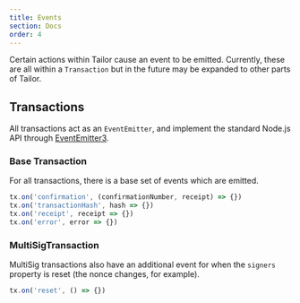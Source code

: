```yaml
---
title: Events
section: Docs
order: 4
---
```


Certain actions within Tailor cause an event to be emitted. Currently, these are all within a `Transaction` but in the future may be expanded to other parts of Tailor.

## Transactions

All transactions act as an `EventEmitter`, and implement the standard Node.js API through [EventEmitter3](https://github.com/primus/eventemitter3/).

### Base Transaction

For all transactions, there is a base set of events which are emitted.

```js
tx.on('confirmation', (confirmationNumber, receipt) => {})
tx.on('transactionHash', hash => {})
tx.on('receipt', receipt => {})
tx.on('error', error => {})
```

### MultiSigTransaction

MultiSig transactions also have an additional event for when the `signers` property is reset (the nonce changes, for example).

```js
tx.on('reset', () => {})
```
